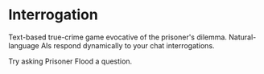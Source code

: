 # Interrogation
Text-based true-crime game evocative of the prisoner's dilemma. Natural-language AIs respond dynamically to your chat interrogations. 

Try asking Prisoner Flood a question.
